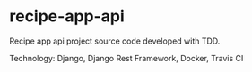 # recipe-app-api
Recipe app api project source code developed with TDD.

Technology: Django, Django Rest Framework, Docker, Travis CI
